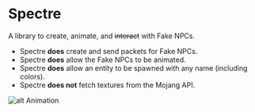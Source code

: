 # Spectre
A library to create, animate, and ~~interact~~ with Fake NPCs.

* Spectre **does** create and send packets for Fake NPCs.
* Spectre **does** allow the Fake NPCs to be animated.
* Spectre **does** allow an entity to be spawned with any name (including colors).
* Spectre **does not** fetch textures from the Mojang API.

![alt Animation](https://i.gyazo.com/ce8da2873afdf67a7c71d677d62197d4.png)
